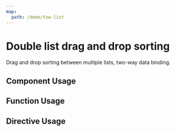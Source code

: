 ```yaml
---
map:
  path: /demo/tow-list
---
```

# Double list drag and drop sorting

Drag and drop sorting between multiple lists, two-way data binding.

## Component Usage

<demo src="./demo.vue"
title="Usage Component"
desc="Use components to drag and drop between multiple lists">
</demo>

## Function Usage

<demo src="./function.vue"
title="Function Usage"
desc="Use function to drag and drop between multiple lists">
</demo>

## Directive Usage

<demo src="./directive.vue"
title="Directive mode"
desc="Use the directive method to drag and drop between multiple lists">
</demo>
